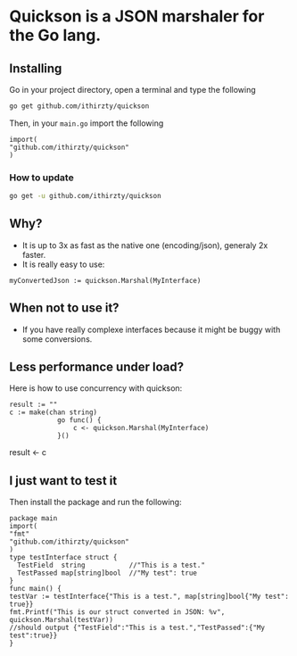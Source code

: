 # Quickson is a JSON marshaler for the Go lang.
## Installing
Go in your project directory, open a terminal and type the following
```bash
go get github.com/ithirzty/quickson
```
Then, in your `main.go` import the following
```golang
import(
"github.com/ithirzty/quickson"
)
```
### How to update
```bash
go get -u github.com/ithirzty/quickson
```

## Why?
* It is up to 3x as fast as the native one (encoding/json), generaly 2x faster.
* It is really easy to use: 
```golang
myConvertedJson := quickson.Marshal(MyInterface)
```
## When not to use it?
* If you have really complexe interfaces because it might be buggy with some conversions.

## Less performance under load?
Here is how to use concurrency with quickson:
```golang
result := ""
c := make(chan string)
			go func() {
				c <- quickson.Marshal(MyInterface)
			}()
```
result <- c

## I just want to test it
Then install the package and run the following:
```golang
package main
import(
"fmt"
"github.com/ithirzty/quickson"
)
type testInterface struct {
  TestField  string           //"This is a test."
  TestPassed map[string]bool  //"My test": true
}
func main() {
testVar := testInterface{"This is a test.", map[string]bool{"My test": true}}
fmt.Printf("This is our struct converted in JSON: %v", quickson.Marshal(testVar))
//should output {"TestField":"This is a test.","TestPassed":{"My test":true}}
}
```
